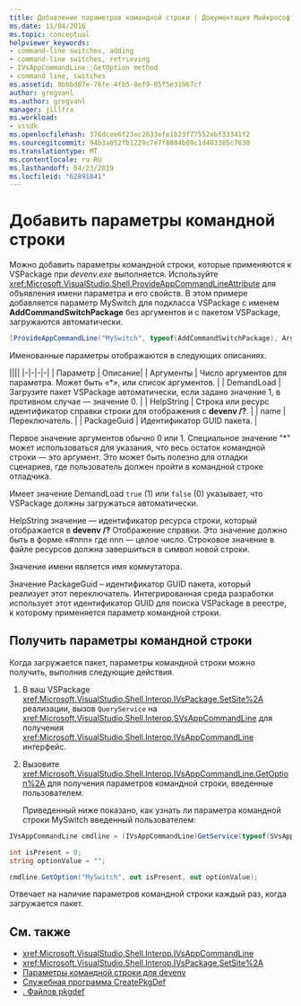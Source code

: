 ```yaml
---
title: Добавление параметров командной строки | Документация Майкрософт
ms.date: 11/04/2016
ms.topic: conceptual
helpviewer_keywords:
- command-line switches, adding
- command-line switches, retrieving
- IVsAppCommandLine::GetOption method
- command line, switches
ms.assetid: 8bbbd87e-76fe-4fb5-8ef9-65f5e31967cf
author: gregvanl
ms.author: gregvanl
manager: jillfra
ms.workload:
- vssdk
ms.openlocfilehash: 376dcee6f23ec2633efe1b23f77552ebf33341f2
ms.sourcegitcommit: 94b3a052fb1229c7e7f8804b09c1d403385c7630
ms.translationtype: MT
ms.contentlocale: ru-RU
ms.lasthandoff: 04/23/2019
ms.locfileid: "62891841"
---
```

# <a name="add-command-line-switches"></a>Добавить параметры командной строки
Можно добавить параметры командной строки, которые применяются к VSPackage при *devenv.exe* выполняется. Используйте <xref:Microsoft.VisualStudio.Shell.ProvideAppCommandLineAttribute> для объявления имени параметра и его свойств. В этом примере добавляется параметр MySwitch для подкласса VSPackage с именем **AddCommandSwitchPackage** без аргументов и с пакетом VSPackage, загружаются автоматически.

```csharp
[ProvideAppCommandLine("MySwitch", typeof(AddCommandSwitchPackage), Arguments = "0", DemandLoad = 1)]
```

 Именованные параметры отображаются в следующих описаниях.

||||
|-|-|-|-|
| Параметр | Описание|
| Аргументы | Число аргументов для параметра. Может быть «*», или список аргументов. |
| DemandLoad | Загрузите пакет VSPackage автоматически, если задано значение 1, в противном случае — значение 0. |
| HelpString | Строка или ресурс идентификатор справки строки для отображения с **devenv /?**. |
| name | Переключатель. |
| PackageGuid | Идентификатор GUID пакета. |

 Первое значение аргументов обычно 0 или 1. Специальное значение "*" может использоваться для указания, что весь остаток командной строки — это аргумент. Это может быть полезно для отладки сценариев, где пользователь должен пройти в командной строке отладчика.

 Имеет значение DemandLoad `true` (1) или `false` (0) указывает, что VSPackage должны загружаться автоматически.

 HelpString значение — идентификатор ресурса строки, который отображается в **devenv /?** Отображение справки. Это значение должно быть в форме «#nnn» где nnn — целое число. Строковое значение в файле ресурсов должна завершиться в символ новой строки.

 Значение имени является имя коммутатора.

 Значение PackageGuid – идентификатор GUID пакета, который реализует этот переключатель. Интегрированная среда разработки использует этот идентификатор GUID для поиска VSPackage в реестре, к которому применяется параметр командной строки.

## <a name="retrieve-command-line-switches"></a>Получить параметры командной строки
 Когда загружается пакет, параметры командной строки можно получить, выполнив следующие действия.

1. В ваш VSPackage <xref:Microsoft.VisualStudio.Shell.Interop.IVsPackage.SetSite%2A> реализации, вызов `QueryService` на <xref:Microsoft.VisualStudio.Shell.Interop.SVsAppCommandLine> для получения <xref:Microsoft.VisualStudio.Shell.Interop.IVsAppCommandLine> интерфейс.

2. Вызовите <xref:Microsoft.VisualStudio.Shell.Interop.IVsAppCommandLine.GetOption%2A> для получения параметров командной строки, введенные пользователем.

   Приведенный ниже показано, как узнать ли параметра командной строки MySwitch введенный пользователем:

```csharp
IVsAppCommandLine cmdline = (IVsAppCommandLine)GetService(typeof(SVsAppCommandLine));

int isPresent = 0;
string optionValue = "";

cmdline.GetOption("MySwitch", out isPresent, out optionValue);
```

 Отвечает на наличие параметров командной строки каждый раз, когда загружается пакет.

## <a name="see-also"></a>См. также
- <xref:Microsoft.VisualStudio.Shell.Interop.IVsAppCommandLine>
- <xref:Microsoft.VisualStudio.Shell.Interop.IVsPackage.SetSite%2A>
- [Параметры командной строки для devenv](../ide/reference/devenv-command-line-switches.md)
- [Служебная программа CreatePkgDef](../extensibility/internals/createpkgdef-utility.md)
- [. Файлов pkgdef](/visualstudio/extensibility/shell/modifying-the-isolated-shell-by-using-the-dot-pkgdef-file)